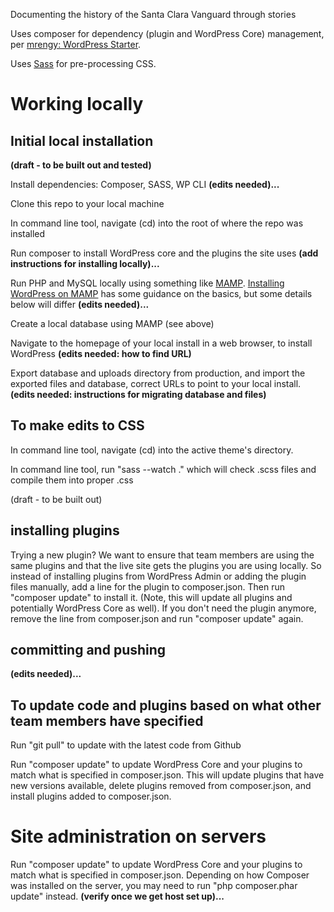 Documenting the history of the Santa Clara Vanguard through stories

Uses composer for dependency (plugin and WordPress Core) management, per [mrengy: WordPress Starter](https://github.com/mrengy/wordpress-starter).

Uses [Sass](https://sass-lang.com) for pre-processing CSS.

# Working locally

## Initial local installation
**(draft - to be built out and tested)**

Install dependencies: Composer, SASS, WP CLI **(edits needed)...**

Clone this repo to your local machine

In command line tool, navigate (cd) into the root of where the repo was installed

Run composer to install WordPress core and the plugins the site uses **(add instructions for installing locally)...**

Run PHP and MySQL locally using something like [MAMP](https://www.mamp.info). [Installing WordPress on MAMP](https://dvdhunter.trainerup.co/installing-wordpress-on-mamp/) has some guidance on the basics, but some details below will differ **(edits needed)...**

Create a local database using MAMP (see above)

Navigate to the homepage of your local install in a web browser, to install WordPress **(edits needed: how to find URL)**

Export database and uploads directory from production, and import the exported files and database, correct URLs to point to your local install. **(edits needed: instructions for migrating database and files)**


## To make edits to CSS

In command line tool, navigate (cd) into the active theme's directory.

In command line tool, run "sass --watch ." which will check .scss files and compile them into proper .css

(draft - to be built out)

## installing plugins
Trying a new plugin? We want to ensure that team members are using the same plugins and that the live site gets the plugins you are using locally. So instead of installing plugins from WordPress Admin or adding the plugin files manually, add a line for the plugin to composer.json. Then run "composer update" to install it. (Note, this will update all plugins and potentially WordPress Core as well). If you don't need the plugin anymore, remove the line from composer.json and run "composer update" again.

## committing and pushing
**(edits needed)...**


## To update code and plugins based on what other team members have specified

Run "git pull" to update with the latest code from Github

Run "composer update" to update WordPress Core and your plugins to match what is specified in composer.json. This will update plugins that have new versions available, delete plugins removed from composer.json, and install plugins added to composer.json.

# Site administration on servers
Run "composer update" to update WordPress Core and your plugins to match what is specified in composer.json. Depending on how Composer was installed on the server, you may need to run "php composer.phar update" instead. **(verify once we get host set up)...**
